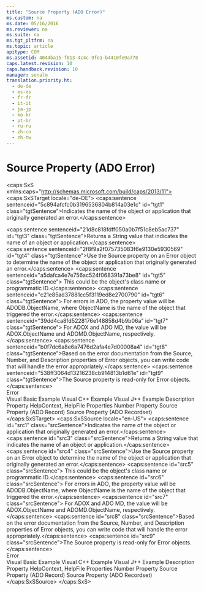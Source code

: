 ```yaml
---
title: "Source Property (ADO Error)"
ms.custom: na
ms.date: 05/16/2016
ms.reviewer: na
ms.suite: na
ms.tgt_pltfrm: na
ms.topic: article
apitype: COM
ms.assetid: 4044ba15-f013-4c4c-9fe1-b4410fe9a778
caps.latest.revision: 10
caps.handback.revision: 10
manager: sonalm
translation.priority.ht: 
  - de-de
  - es-es
  - fr-fr
  - it-it
  - ja-jp
  - ko-kr
  - pt-br
  - ru-ru
  - zh-cn
  - zh-tw
---
```

# Source Property (ADO Error)
<?xml version="1.0" encoding="utf-8"?>
<caps:SxS xmlns:caps="http://schemas.microsoft.com/build/caps/2013/11">
  <caps:SxSTarget locale="de-DE">
    <developerReferenceWithoutSyntaxDocument xsi:schemaLocation="http://ddue.schemas.microsoft.com/authoring/2003/5 http://dduestorage.blob.core.windows.net/ddueschema/developer.xsd" xmlns="http://ddue.schemas.microsoft.com/authoring/2003/5" xmlns:xlink="http://www.w3.org/1999/xlink" xmlns:xsi="http://www.w3.org/2001/XMLSchema-instance">
      <introduction>
        <para>
          <caps:sentence sentenceid="5c894afcfc0b3196536804b814a03e1c" id="tgt1" class="tgtSentence">Indicates the name of the object or application that originally generated an error.</caps:sentence>
        </para>
      </introduction>
      <section>
        <title>
          <caps:sentence sentenceid="217e604856b0d798bf936945129e8393" id="tgt2" class="tgtSentence">Return Value</caps:sentence>
        </title>
        <content>
          <para>
            <caps:sentence sentenceid="21d8c818fdff050a0b7f51c8eb5ac737" id="tgt3" class="tgtSentence">Returns a <languageKeyword>String</languageKeyword> value that indicates the name of an object or application.</caps:sentence>
          </para>
        </content>
      </section>
      <languageReferenceRemarks>
        <content>
          <para>
            <caps:sentence sentenceid="2f8f9a2f075735083f6e9130e5930569" id="tgt4" class="tgtSentence">Use the <legacyBold>Source</legacyBold> property on an <legacyLink xlink:href="a175d453-fa55-4f49-9ede-a26d83177919">Error</legacyLink> object to determine the name of the object or application that originally generated an error.</caps:sentence>
            <caps:sentence sentenceid="a5dafca4e7e756ac524f068391a73be8" id="tgt5" class="tgtSentence"> This could be the object's class name or programmatic ID.</caps:sentence>
            <caps:sentence sentenceid="c21e85ad37881cc5f3119ed8e2700790" id="tgt6" class="tgtSentence"> For errors in ADO, the property value will be <legacyBold>ADODB.</legacyBold><legacyItalic>ObjectName</legacyItalic>, where <legacyItalic>ObjectName</legacyItalic> is the name of the object that triggered the error.</caps:sentence>
            <caps:sentence sentenceid="39dd4ca8fd5228176e148858d4b9b06a" id="tgt7" class="tgtSentence"> For ADOX and ADO MD, the value will be <legacyBold>ADOX.</legacyBold><legacyItalic>ObjectName </legacyItalic>and <legacyBold>ADOMD.</legacyBold><legacyItalic>ObjectName, </legacyItalic>respectively.</caps:sentence>
          </para>
          <para>
            <caps:sentence sentenceid="b0f7dc6a8e6a7476d2afa4e7d00008a4" id="tgt8" class="tgtSentence">Based on the error documentation from the <legacyBold>Source</legacyBold>, <legacyLink xlink:href="f92323c5-dd11-4a63-a505-d9014a0f067f">Number</legacyLink>, and <legacyLink xlink:href="4b5d6790-6c29-42aa-bf78-d9cfb8ad7965">Description</legacyLink> properties of <legacyBold>Error</legacyBold> objects, you can write code that will handle the error appropriately.</caps:sentence>
          </para>
          <para>
            <caps:sentence sentenceid="538ff3064d13216238cb914813b1d61e" id="tgt9" class="tgtSentence">The <legacyBold>Source</legacyBold> property is read-only for <legacyBold>Error</legacyBold> objects.</caps:sentence>
          </para>
        </content>
      </languageReferenceRemarks>
      <section>
        <title>
          <caps:sentence sentenceid="2f342d3be839cc5b67ae0de7d404b8e6" id="tgt10" class="tgtSentence">Applies To</caps:sentence>
        </title>
        <content>
          <para>
            <link xlink:href="a175d453-fa55-4f49-9ede-a26d83177919">Error</link>
          </para>
        </content>
      </section>
      <relatedTopics>
        <link xlink:href="5c728458-d85c-497c-afcf-2cfa36c3342a">Visual Basic Example</link>
        <link xlink:href="5321fc0f-cd0c-4e2a-a5bc-0008fba86b59">Visual C++ Example</link>
        <link xlink:href="7fd0eebc-99f4-490e-9b62-0b62b1884d6b">Visual J++ Example</link>
        <link xlink:href="4b5d6790-6c29-42aa-bf78-d9cfb8ad7965">Description Property</link>
        <link xlink:href="2b9ef441-993c-44d4-8f87-fac0979dac1d">HelpContext, HelpFile Properties</link>
        <link xlink:href="f92323c5-dd11-4a63-a505-d9014a0f067f">Number Property</link>
        <link xlink:href="2c18279e-6f35-4af0-b12e-8f1543d9ed20">Source Property (ADO Record)</link>
        <link xlink:href="a05ba2c9-2821-4343-8607-4de9b764ec91">Source Property (ADO Recordset)</link>
      </relatedTopics>
    </developerReferenceWithoutSyntaxDocument>
  </caps:SxSTarget>
  <caps:SxSSource locale="en-US">
    <developerReferenceWithoutSyntaxDocument xsi:schemaLocation="http://ddue.schemas.microsoft.com/authoring/2003/5 http://dduestorage.blob.core.windows.net/ddueschema/developer.xsd" xmlns="http://ddue.schemas.microsoft.com/authoring/2003/5" xmlns:xlink="http://www.w3.org/1999/xlink" xmlns:xsi="http://www.w3.org/2001/XMLSchema-instance">
      <introduction>
        <para>
          <caps:sentence id="src1" class="srcSentence">Indicates the name of the object or application that originally generated an error.</caps:sentence>
        </para>
      </introduction>
      <section>
        <title>
          <caps:sentence id="src2" class="srcSentence">Return Value</caps:sentence>
        </title>
        <content>
          <para>
            <caps:sentence id="src3" class="srcSentence">Returns a <languageKeyword>String</languageKeyword> value that indicates the name of an object or application.</caps:sentence>
          </para>
        </content>
      </section>
      <languageReferenceRemarks>
        <content>
          <para>
            <caps:sentence id="src4" class="srcSentence">Use the <legacyBold>Source</legacyBold> property on an <legacyLink xlink:href="a175d453-fa55-4f49-9ede-a26d83177919">Error</legacyLink> object to determine the name of the object or application that originally generated an error.</caps:sentence>
            <caps:sentence id="src5" class="srcSentence"> This could be the object's class name or programmatic ID.</caps:sentence>
            <caps:sentence id="src6" class="srcSentence"> For errors in ADO, the property value will be <legacyBold>ADODB.</legacyBold><legacyItalic>ObjectName</legacyItalic>, where <legacyItalic>ObjectName</legacyItalic> is the name of the object that triggered the error.</caps:sentence>
            <caps:sentence id="src7" class="srcSentence"> For ADOX and ADO MD, the value will be <legacyBold>ADOX.</legacyBold><legacyItalic>ObjectName </legacyItalic>and <legacyBold>ADOMD.</legacyBold><legacyItalic>ObjectName, </legacyItalic>respectively.</caps:sentence>
          </para>
          <para>
            <caps:sentence id="src8" class="srcSentence">Based on the error documentation from the <legacyBold>Source</legacyBold>, <legacyLink xlink:href="f92323c5-dd11-4a63-a505-d9014a0f067f">Number</legacyLink>, and <legacyLink xlink:href="4b5d6790-6c29-42aa-bf78-d9cfb8ad7965">Description</legacyLink> properties of <legacyBold>Error</legacyBold> objects, you can write code that will handle the error appropriately.</caps:sentence>
          </para>
          <para>
            <caps:sentence id="src9" class="srcSentence">The <legacyBold>Source</legacyBold> property is read-only for <legacyBold>Error</legacyBold> objects.</caps:sentence>
          </para>
        </content>
      </languageReferenceRemarks>
      <section>
        <title>
          <caps:sentence id="src10" class="srcSentence">Applies To</caps:sentence>
        </title>
        <content>
          <para>
            <link xlink:href="a175d453-fa55-4f49-9ede-a26d83177919">Error</link>
          </para>
        </content>
      </section>
      <relatedTopics>
        <link xlink:href="5c728458-d85c-497c-afcf-2cfa36c3342a">Visual Basic Example</link>
        <link xlink:href="5321fc0f-cd0c-4e2a-a5bc-0008fba86b59">Visual C++ Example</link>
        <link xlink:href="7fd0eebc-99f4-490e-9b62-0b62b1884d6b">Visual J++ Example</link>
        <link xlink:href="4b5d6790-6c29-42aa-bf78-d9cfb8ad7965">Description Property</link>
        <link xlink:href="2b9ef441-993c-44d4-8f87-fac0979dac1d">HelpContext, HelpFile Properties</link>
        <link xlink:href="f92323c5-dd11-4a63-a505-d9014a0f067f">Number Property</link>
        <link xlink:href="2c18279e-6f35-4af0-b12e-8f1543d9ed20">Source Property (ADO Record)</link>
        <link xlink:href="a05ba2c9-2821-4343-8607-4de9b764ec91">Source Property (ADO Recordset)</link>
      </relatedTopics>
    </developerReferenceWithoutSyntaxDocument>
  </caps:SxSSource>
</caps:SxS>